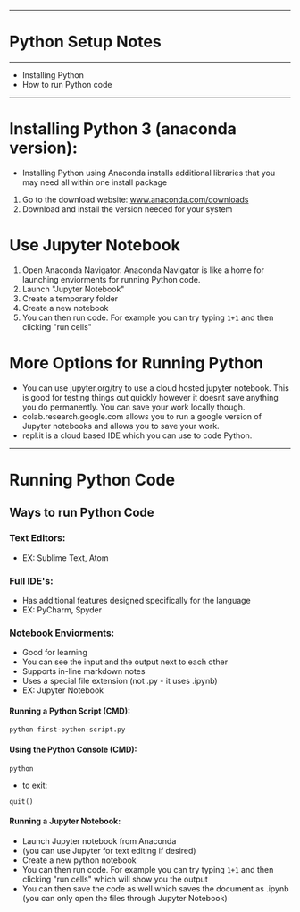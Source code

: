 ***
# Python Setup Notes
***
* Installing Python
* How to run Python code
***
# Installing Python 3 (anaconda version):
* Installing Python using Anaconda installs additional libraries that you may need all within one install package
1. Go to the download website: www.anaconda.com/downloads
2. Download and install the version needed for your system

# Use Jupyter Notebook
1. Open Anaconda Navigator. Anaconda Navigator is like a home for launching enviorments for running Python code.
2. Launch "Jupyter Notebook"
3. Create a temporary folder
4. Create a new notebook
5. You can then run code. For example you can try typing 
```1+1``` and then clicking "run cells"

# More Options for Running Python
* You can use jupyter.org/try to use a cloud hosted jupyter notebook. This is good for testing things out quickly however it doesnt save anything you do permanently. You can save your work locally though.
* colab.research.google.com allows you to run a google version of Jupyter notebooks and allows you to save your work.
* repl.it is a cloud based IDE which you can use to code Python. 
***
# Running Python Code
## Ways to run Python Code
### Text Editors:
* EX: Sublime Text, Atom
### Full IDE's:
* Has additional features designed specifically for the language
* EX: PyCharm, Spyder 
### Notebook Enviorments:
* Good for learning
* You can see the input and the output next to each other
* Supports in-line markdown notes
* Uses a special file extension (not .py - it uses .ipynb)
* EX: Jupyter Notebook

#### Running a Python Script (CMD):
```
python first-python-script.py
```
#### Using the Python Console (CMD):
```
python
```
* to exit:
```
quit()
```
#### Running a Jupyter Notebook:
* Launch Jupyter notebook from Anaconda
* (you can use Jupyter for text editing if desired) 
* Create a new python notebook
* You can then run code. For example you can try typing 
```1+1``` and then clicking "run cells" which will show you the output
* You can then save the code as well which saves the document as .ipynb (you can only open the files through Jupyter Notebook)
